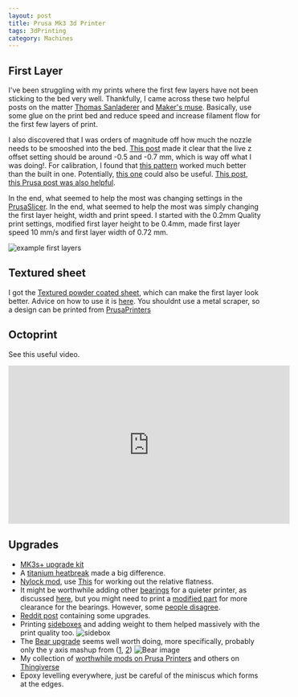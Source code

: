 ```yaml
---
layout: post
title: Prusa Mk3 3d Printer
tags: 3dPrinting
category: Machines
---
```


## First Layer ##
I've been struggling with my prints where the first few layers have not been sticking to the bed very well. Thankfully, I came across these two helpful posts on the matter [Thomas Sanladerer](https://www.youtube.com/watch?v=AaF28dnDgKA) and [Maker's muse](https://www.youtube.com/watch?v=ShFaJ027pFs). Basically, use some glue on the print bed and reduce speed and increase filament flow for the first few layers of print.

I also discovered that I was orders of magnitude off how much the nozzle needs to be smooshed into the bed. [This post](https://forum.prusaprinters.org/forum/original-prusa-i3-mk3s-mk3-assembly-and-first-prints-troubleshooting/life-adjust-z-my-way/) made it clear that the live z offset setting should be around -0.5 and -0.7 mm, which is way off what I was doing!. For calibration, I found that [this pattern](https://www.thingiverse.com/thing:3055929) worked much better than the built in one.  Potentially, [this one](https://www.youmagine.com/designs/bed-leveling-tramming-paralleling-test) could also be useful. [This post](https://projects.ttlexceeded.com/3dprinting_mk3_live_z_calibration.html#mk3-live-z-calibration-procedure), [this Prusa post was also helpful](https://help.prusa3d.com/en/article/first-layer-calibration_112364).

In the end, what seemed to help the most was changing settings in the [PrusaSlicer](https://www.prusa3d.com/prusaslicer/). In the end, what seemed to help the most was simply changing the first layer height, width and print speed. I started with the 0.2mm Quality print settings, modified first layer height to be 0.4mm, made first layer speed 10 mm/s and first layer width of 0.72 mm.

![example first layers](https://forum.prusaprinters.org/wp-content/uploads/attachments/4570-22992-20170116-223130.jpg)

## Textured sheet ##
I got the [Textured powder coated sheet](https://help.prusa3d.com/en/article/textured-steel-sheet_196534), which can make the first layer look better. Advice on how to use it is [here](https://blog.prusaprinters.org/how-to-print-on-a-powder-coated-sheet_30178/). You shouldnt use a metal scraper, so a design can be printed from [PrusaPrinters](https://www.prusaprinters.org/prints/28337-scraper-for-build-plate-version-2)

## Octoprint ##
See this useful video.

<iframe width="560" height="315" src="https://www.youtube.com/embed/HBd0olxI-No" title="YouTube video player" frameborder="0" allow="accelerometer; autoplay; clipboard-write; encrypted-media; gyroscope; picture-in-picture" allowfullscreen></iframe>

## Upgrades ##
* [MK3s+ upgrade kit](https://shop.prusa3d.com/en/original-prusa-i3-mk3s/1390-original-prusa-i3-mk3-to-mk3s-upgrade-kit.html)
* A [titanium heatbreak](https://www.diyelectronics.co.za/store/heatbreaks/2545-e3d-v6-175mm-titanium-heat-break.html) made a big difference.
* [Nylock mod](https://www.reddit.com/r/prusa3d/comments/bp440f/full_guide_to_doing_nylock_mod_if_you_havent_you/), use [This](https://pcboy.github.io/g81_relative/) for working out the relative flatness. 
* It might be worthwhile adding other [bearings](https://www.igus.co.uk/product/1185?artNr=RJZM-01-05) for a quieter printer, as discussed [here](https://www.reddit.com/r/3Dprinting/comments/66je8v/prusa_i3_mk2_with_igus_drylin_bearings/), but you might need to print a [modified part](https://www.thingiverse.com/thing:2813978) for more clearance for the bearings. However, some [people disagree](https://toms3d.org/2016/06/07/should-you-be-using-igus-polymer-bushings/).
* [Reddit post](https://www.reddit.com/r/prusa3d/comments/bvk9kd/comprehensive_guide_on_how_to_modify_and_upgrade/) containing some upgrades.
* Printing [sideboxes](https://www.prusaprinters.org/prints/974-prusa-mk3-sideboxes-for-some-tools) and adding weight to them helped massively with the print quality too.
![sidebox](https://media.prusaprinters.org/media/prints/974/stls/6300_051c89d6-57d8-4850-ba19-3f354685f819/thumbs/inside/1280x960/png/mk3-sidebox_preview.webp)
* The [Bear upgrade](https://github.com/gregsaun/prusa_i3_bear_upgrade) seems well worth doing, more specifically, probably only the y axis mashup from ([1](https://www.thingiverse.com/thing:3576324), [2](https://www.prusaprinters.org/prints/22495-linear-rail-for-prusa-i3-bear-upgrade))
![Bear image](https://github.com/gregsaun/prusa_i3_bear_upgrade/blob/master/extra/photos/frame_01_900px.jpg?raw=true)
* My collection of [worthwhile mods on Prusa Printers](https://www.prusaprinters.org/social/144217-asterixorobelix/collections/63688) and others on [Thingiverse](https://www.thingiverse.com/asterixorobelix/collections/printer-mods)
* Epoxy levelling everywhere, just be careful of the miniscus which forms at the edges.